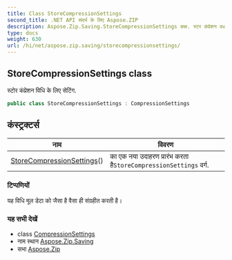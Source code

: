 ```yaml
---
title: Class StoreCompressionSettings
second_title: .NET API संदर्भ के लिए Aspose.ZIP
description: Aspose.Zip.Saving.StoreCompressionSettings कक्ष. स्टर कंप्रेशन वध के लए सेटंग.
type: docs
weight: 630
url: /hi/net/aspose.zip.saving/storecompressionsettings/
---
```

## StoreCompressionSettings class

स्टोर कंप्रेशन विधि के लिए सेटिंग.

```csharp
public class StoreCompressionSettings : CompressionSettings
```

## कंस्ट्रक्टर्स

| नाम | विवरण |
| --- | --- |
| [StoreCompressionSettings](storecompressionsettings/)() | का एक नया उदाहरण प्रारंभ करता है`StoreCompressionSettings` वर्ग. |

### टिप्पणियों

यह विधि मूल डेटा को जैसा है वैसा ही संग्रहीत करती है।

### यह सभी देखें

* class [CompressionSettings](../compressionsettings/)
* नाम स्थान [Aspose.Zip.Saving](../../aspose.zip.saving/)
* सभा [Aspose.Zip](../../)



